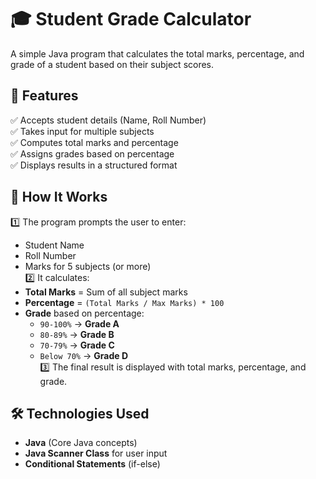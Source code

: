 # 🎓 Student Grade Calculator  
A simple Java program that calculates the total marks, percentage, and grade of a student based on their subject scores.

## 📌 Features
✅ Accepts student details (Name, Roll Number)  
✅ Takes input for multiple subjects  
✅ Computes total marks and percentage  
✅ Assigns grades based on percentage  
✅ Displays results in a structured format  

## 🚀 How It Works  
1️⃣ The program prompts the user to enter:  
   - Student Name  
   - Roll Number  
   - Marks for 5 subjects (or more)  
2️⃣ It calculates:  
   - **Total Marks** = Sum of all subject marks  
   - **Percentage** = `(Total Marks / Max Marks) * 100`  
   - **Grade** based on percentage:  
     - `90-100%` → **Grade A**  
     - `80-89%` → **Grade B**  
     - `70-79%` → **Grade C**  
     - `Below 70%` → **Grade D**  
3️⃣ The final result is displayed with total marks, percentage, and grade.  

## 🛠️ Technologies Used  
- **Java** (Core Java concepts)  
- **Java Scanner Class** for user input  
- **Conditional Statements** (if-else)  
